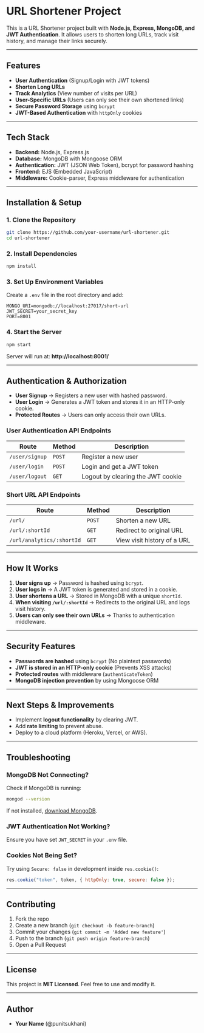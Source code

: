 # URL Shortener Project

This is a URL Shortener project built with **Node.js, Express, MongoDB, and JWT Authentication**. It allows users to shorten long URLs, track visit history, and manage their links securely.

---

## Features
- **User Authentication** (Signup/Login with JWT tokens)
- **Shorten Long URLs**
- **Track Analytics** (View number of visits per URL)
- **User-Specific URLs** (Users can only see their own shortened links)
- **Secure Password Storage** using `bcrypt`
- **JWT-Based Authentication** with `httpOnly` cookies

---

## Tech Stack
- **Backend:** Node.js, Express.js
- **Database:** MongoDB with Mongoose ORM
- **Authentication:** JWT (JSON Web Token), bcrypt for password hashing
- **Frontend:** EJS (Embedded JavaScript)
- **Middleware:** Cookie-parser, Express middleware for authentication

---

## Installation & Setup
### 1. Clone the Repository
```sh
git clone https://github.com/your-username/url-shortener.git
cd url-shortener
```

### 2. Install Dependencies
```sh
npm install
```

### 3. Set Up Environment Variables
Create a `.env` file in the root directory and add:
```env
MONGO_URI=mongodb://localhost:27017/short-url
JWT_SECRET=your_secret_key
PORT=8001
```

### 4. Start the Server
```sh
npm start
```
Server will run at: **http://localhost:8001/**

---

## Authentication & Authorization
- **User Signup** → Registers a new user with hashed password.
- **User Login** → Generates a JWT token and stores it in an HTTP-only cookie.
- **Protected Routes** → Users can only access their own URLs.

### User Authentication API Endpoints
| Route         | Method | Description |
|--------------|--------|-------------|
| `/user/signup` | `POST` | Register a new user |
| `/user/login` | `POST` | Login and get a JWT token |
| `/user/logout` | `GET` | Logout by clearing the JWT cookie |

### Short URL API Endpoints
| Route             | Method  | Description |
|------------------|--------|-------------|
| `/url/`         | `POST` | Shorten a new URL |
| `/url/:shortId` | `GET`  | Redirect to original URL |
| `/url/analytics/:shortId` | `GET` | View visit history of a URL |

---

## How It Works
1. **User signs up** → Password is hashed using `bcrypt`.
2. **User logs in** → A JWT token is generated and stored in a cookie.
3. **User shortens a URL** → Stored in MongoDB with a unique `shortId`.
4. **When visiting `/url/:shortId`** → Redirects to the original URL and logs visit history.
5. **Users can only see their own URLs** → Thanks to authentication middleware.

---

## Security Features
- **Passwords are hashed** using `bcrypt` (No plaintext passwords)
- **JWT is stored in an HTTP-only cookie** (Prevents XSS attacks)
- **Protected routes** with middleware (`authenticateToken`)
- **MongoDB injection prevention** by using Mongoose ORM

---

## Next Steps & Improvements
- Implement **logout functionality** by clearing JWT.
- Add **rate limiting** to prevent abuse.
- Deploy to a cloud platform (Heroku, Vercel, or AWS).

---

## Troubleshooting
### MongoDB Not Connecting?
Check if MongoDB is running:
```sh
mongod --version
```
If not installed, [download MongoDB](https://www.mongodb.com/try/download/community).

### JWT Authentication Not Working?
Ensure you have set `JWT_SECRET` in your `.env` file.

### Cookies Not Being Set?
Try using `Secure: false` in development inside `res.cookie()`:
```js
res.cookie("token", token, { httpOnly: true, secure: false });
```

---

## Contributing
1. Fork the repo
2. Create a new branch (`git checkout -b feature-branch`)
3. Commit your changes (`git commit -m 'Added new feature'`)
4. Push to the branch (`git push origin feature-branch`)
5. Open a Pull Request

---

## License
This project is **MIT Licensed**. Feel free to use and modify it.

---

## Author
- **Your Name** (@punitsukhani)

